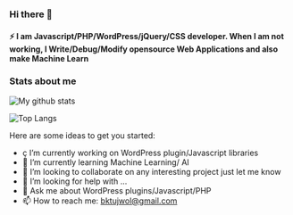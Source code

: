 ### Hi there 👋

#### ⚡ I am Javascript/PHP/WordPress/jQuery/CSS developer. When I am not working, I Write/Debug/Modify opensource Web Applications and also make Machine Learn


### Stats about me

![My github stats](https://github-readme-stats.vercel.app/api?username=ujw0l&count_private=true&show_icons=true&layout=defaultl)

![Top Langs](https://github-readme-stats.vercel.app/api/top-langs/?username=ujw0l)



Here are some ideas to get you started:

- ç I’m currently working on WordPress plugin/Javascript libraries
- 🌱 I’m currently learning Machine Learning/ AI
- 👯 I’m looking to collaborate on any interesting project just let me know
- 🤔 I’m looking for help with ...
- 💬 Ask me about WordPress plugins/Javascript/PHP 
- 📫 How to reach me: bktujwol@gmail.com

